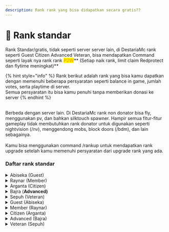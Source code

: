 ```yaml
---
description: Rank rank yang bisa didapatkan secara gratis??
---
```


# 🤨 Rank standar

Rank Standar/gratis, tidak seperti server server lain, di DestariaMc rank seperti Guest Citizen Advanced Veteran, bisa mendapatkan Command seperti layak nya rank rank _<mark style="color:orange;">**P2W**</mark>_** **<mark style="color:blue;">**(Setiap naik rank, limit claim Redprotect dan flytime meningkat)**</mark>

{% hint style="info" %}
Rank berikut adalah rank yang bisa kamu dapatkan dengan memenuhi beberapa persyaratan seperti balance in game, jumlah votes, serta playtime di server.\
Semua persyaratan itu bisa kamu penuhi tanpa memberikan donasi ke server
{% endhint %}

\
Berbeda dengan server lain. Di DestariaMc rank non donator bisa fly, menggunakan pv, dan bahkan silktouch spawner. Hampir semua fitur-fitur gameplay tidak membutuhkan rank donator untuk digunakan seperti nightvision (/nv), menggendong mobs, block doors (/bdm), dan lain sebagainya.\
\
Kamu bisa menggunakan command /rankup untuk mendapatkan rank upgrade setelah kamu memenuhi persyaratan dari upgrade rank yang ada.

### Daftar rank standar

<details>

<summary>Abiseka (Guest)</summary>

Rank Guest atau juga di season 2 ini disebut "Abiseka" adalah rank pertama yang kamu dapatkan dalam bermain DestariaMc

</details>

<details>

<summary>Raynar (Member)</summary>

Rank Member atau juga di season 2 ini disebut "Raynar" adalah rank kedua yang kamu dapatkan ketika bermain DestariaMC, Batas waktu Flytime di rank Member juga meningkat!

</details>

<details>

<summary>Arganta (Citizen)</summary>

Rank Citizen atau juga di season 2 ini disebut "Arganta" adalah rank ketiga yang kamu dapatkan ketika bermain DestariaMC, Dengan naiknya kamu ke rank Citizen, Batas flytime juga akan ditingkatkan, lalu akses untuk menaruh spawner _<mark style="color:blue;">**(tapi masih belum bisa mendapatkan spawner)**</mark>_

</details>

<details>

<summary>Bajra (<strong>Advanced)</strong></summary>

Rank Advanced atau juga di season 2 ini disebut "Bajra" adalah rank ketiga yang kamu dapatkan ketika bermain DestariaMc, Dan udah pasti bisa _<mark style="color:blue;">**FLEX**</mark>_ ke orang orang di server, Command /nightvision sudah bisa diakses oleh Advanced _<mark style="color:blue;">**( btw fly time sama redprotect nya meningkat yah )**</mark>_

</details>

<details>

<summary>Sepuh (Veteran)</summary>

Rank Veteran atau juga di season 2 ini disebut "Sepuh" adalah rank keempat dan terakhir yang kamu bisa dapatkan secara gratis di DestariaMc, Kalau sudah sampai sini pasti udah kakek kakek yah _<mark style="color:blue;">**( Di rank Veteran ini bisa Menggendong villager dan command command lainnya, contohnya /privatevault, mendapatkan spawner dan /nightvision)**</mark>_

</details>

<details>

<summary>Guest (Abiseka)</summary>

Rank Guest atau juga di season 2 ini disebut "Abiseka" adalah rank pertama yang kamu dapatkan dalam bermain DestariaMc

</details>

<details>

<summary>Member (Raynar)</summary>

Rank Member atau juga di season 2 ini disebut "Raynar" adalah rank kedua yang kamu dapatkan ketika bermain DestariaMC, Batas waktu Flytime di rank Member juga meningkat! <mark style="color:blue;">**\[fly untuk mengaktifkan tempfly]**</mark>

</details>

<details>

<summary>Citizen (Arganta)</summary>

Rank Citizen atau juga di season 2 ini disebut "Arganta" adalah rank ketiga yang kamu dapatkan ketika bermain DestariaMC, Dengan naiknya kamu ke rank Citizen, Batas flytime juga akan ditingkatkan, Dan bahkan BigDoors <mark style="color:blue;">**(Untuk membuat Pintu kece) \[/bdm]**</mark>

</details>

<details>

<summary>Advanced (Bajra)</summary>

Rank Advanced atau juga di season 2 ini disebut "Bajra" adalah rank ketiga yang kamu dapatkan ketika bermain DestariaMc, Dan udah pasti bisa _<mark style="color:blue;">**FLEX**</mark>_ ke orang orang di server, Command <mark style="color:blue;">**\[/nightvision]**</mark> sudah bisa diakses oleh Advanced, Dan juga Fitur yang sangat membantu untuk Afk Farm yaitu ChestLink <mark style="color:blue;">**\[/Chestlink help]**</mark>

</details>

<details>

<summary>Veteran (Sepuh)</summary>

Rank Veteran atau juga di season 2 ini disebut "Sepuh" adalah rank keempat dan terakhir yang kamu bisa dapatkan secara gratis di DestariaMc, Kalau sudah sampai sini pasti udah kakek kakek yah _<mark style="color:blue;">**( Di rank Veteran ini bisa Menggendong villager dan command command lainnya, contohnya \[/pv], mendapatkan spawner dan \[/nightvision])**</mark>_

</details>
